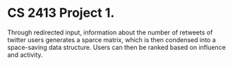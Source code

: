 # CS 2413 Project 1.

Through redirected input, information about the number of retweets of twitter users generates a sparce matrix, which is then condensed into a space-saving data structure. Users can then be ranked based on influence and activity. 
